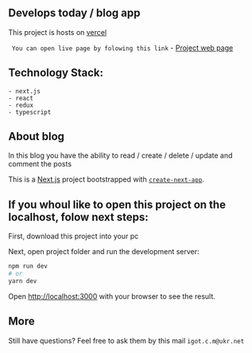 
## Develops today / blog app

This project is hosts on [vercel](https://vercel.com/)

``` You can open live page by folowing this link``` - [Project web page](https://develops-today-blog-app.now.sh/)


## Technology Stack:
```
- next.js
- react
- redux
- typescript
```


## About blog
In this blog you have the ability to read / create / delete / update and comment the posts 

This is a [Next.js](https://nextjs.org/) project bootstrapped with [`create-next-app`](https://github.com/zeit/next.js/tree/canary/packages/create-next-app).

## If you whoul like to open this project on the localhost, folow next steps:

First, download this project into your pc

Next, open project folder and run the development server:

```bash
npm run dev
# or
yarn dev
```

Open [http://localhost:3000](http://localhost:3000) with your browser to see the result.

## More
Still have questions? Feel free to ask them by this mail ```igot.c.m@ukr.net```
